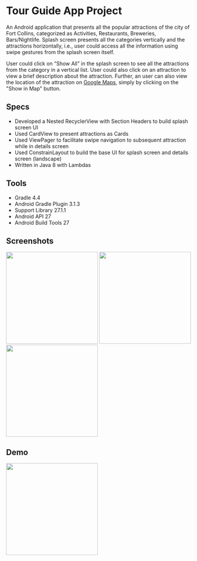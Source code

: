 Tour Guide App Project
=======================

An Android application that presents all the popular attractions of the city of Fort Collins, categorized as Activities, Restaurants, Breweries, Bars/Nightlife. Splash screen presents all the categories vertically and the attractions horizontally, i.e., user could access all the information using swipe gestures from the splash screen itself. 

User could click on “Show All” in the splash screen to see all the attractions from the category in a vertical list. User could also click on an attraction to view a brief description about the attraction. Further, an user can also view the location of the attraction on [Google Maps](https://www.google.com/maps), simply by clicking on the "Show in Map" button.

Specs
------

* Developed a Nested RecyclerView with Section Headers to build splash screen UI
* Used CardView to present attractions as Cards
* Used ViewPager to facilitate swipe navigation to subsequent attraction while in details screen
* Used ConstrainLayout to build the base UI for splash screen and details screen (landscape)
* Written in Java 8 with Lambdas

Tools
------

* Gradle 4.4
* Android Gradle Plugin 3.1.3
* Support Library 27.1.1
* Android API 27
* Android Build Tools 27

Screenshots
------------

<img src="https://raw.githubusercontent.com/SrChip15/tour-guide-app/master/splash_screen.png"
width="250"/>
<img src="https://github.com/SrChip15/tour-guide-app/blob/master/list_view_tourfc.png"
width="250"/>
<img src="https://raw.githubusercontent.com/SrChip15/tour-guide-app/master/detail_view.png"
width="250"/>

Demo
----

<img src="https://github.com/SrChip15/tour-guide-app/blob/master/updated_demo_06172018.gif" width="250"/>

